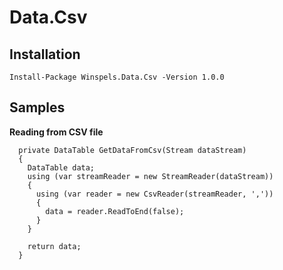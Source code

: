 # Data.Csv

## Installation

```
Install-Package Winspels.Data.Csv -Version 1.0.0
```

## Samples

**Reading from CSV file**

  
```
  private DataTable GetDataFromCsv(Stream dataStream)
  {
    DataTable data;
    using (var streamReader = new StreamReader(dataStream))
    {
      using (var reader = new CsvReader(streamReader, ','))
      {
        data = reader.ReadToEnd(false);
      }
    }

    return data;
  }
```
